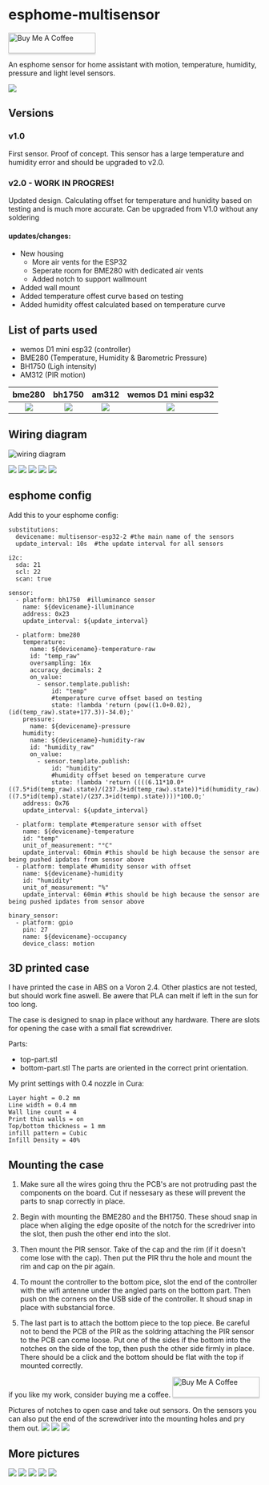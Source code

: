 # esphome-multisensor
<a href="https://www.buymeacoffee.com/feb980y" target="_blank"><img src="https://www.buymeacoffee.com/assets/img/custom_images/orange_img.png" alt="Buy Me A Coffee" style="height: 41px !important;width: 174px !important;box-shadow: 0px 3px 2px 0px rgba(190, 190, 190, 0.5) !important;-webkit-box-shadow: 0px 3px 2px 0px rgba(190, 190, 190, 0.5) !important;" ></a>


An esphome sensor for home assistant with motion, temperature, humidity, pressure and light level sensors.

![](/black-and-white-sensor.jpg)

## Versions
### v1.0
First sensor. Proof of concept. This sensor has a large temperature and humidity error and should be upgraded to v2.0.

### v2.0 - WORK IN PROGRES!
Updated design. Calculating offset for temperature and hunidity based on testing and is much more accurate. Can be upgraded from V1.0 without any soldering

#### updates/changes:
* New housing
  - More air vents for the ESP32
  - Seperate room for BME280 with dedicated air vents
  - Added notch to support wallmount
* Added wall mount
* Added temperature offest curve based on testing
* Added humidity offest calculated based on temperature curve



## List of parts used
* wemos D1 mini esp32 (controller)
* BME280 (Temperature, Humidity & Barometric Pressure)
* BH1750 (Ligh intensity)
* AM312 (PIR motion)


bme280             	       |  bh1750                   |  am312                    |  wemos D1 mini esp32
:-------------------------:|:-------------------------:|:-------------------------:|:-------------------------:
![](/img/bme280.jpg)       | ![](/img/bh1750.jpg)      | ![](/img/am312.jpg)       | ![](/img/d1mini-esp32.jpg)

## Wiring diagram
![wiring diagram](/Wiring.png)

![](/img/presoldering-sensors.jpg)
![](/img/pre-soldering.jpg)
![](/img/solding-on-controller.jpg)
![](/img/combining-ground-leads.jpg)
![](/img/soldered-together.jpg)


## esphome config
Add this to your esphome config:
```
substitutions:
  devicename: multisensor-esp32-2 #the main name of the sensors
  update_interval: 10s  #the update interval for all sensors

i2c:
  sda: 21
  scl: 22
  scan: true

sensor:
  - platform: bh1750  #illuminance sensor
    name: ${devicename}-illuminance
    address: 0x23
    update_interval: ${update_interval}

  - platform: bme280
    temperature:
      name: ${devicename}-temperature-raw
      id: "temp_raw"
      oversampling: 16x
      accuracy_decimals: 2
      on_value:
        - sensor.template.publish:
            id: "temp"
            #temperature curve offset based on testing
            state: !lambda 'return (pow((1.0+0.02),(id(temp_raw).state+177.3))-34.0);'
    pressure:
      name: ${devicename}-pressure
    humidity:
      name: ${devicename}-humidity-raw
      id: "humidity_raw"
      on_value:
        - sensor.template.publish:
            id: "humidity"
            #humidity offset besed on temperature curve
            state: !lambda 'return ((((6.11*10.0*((7.5*id(temp_raw).state)/(237.3+id(temp_raw).state))*id(humidity_raw).state)/(100.0)))/(6.11*10.0*((7.5*id(temp).state)/(237.3+id(temp).state))))*100.0;'
    address: 0x76
    update_interval: ${update_interval}

  - platform: template #temperature sensor with offset
    name: ${devicename}-temperature
    id: "temp"
    unit_of_measurement: "°C"
    update_interval: 60min #this should be high because the sensor are being pushed ipdates from sensor above
  - platform: template #humidity sensor with offset
    name: ${devicename}-humidity 
    id: "humidity"
    unit_of_measurement: "%"
    update_interval: 60min #this should be high because the sensor are being pushed ipdates from sensor above
    
binary_sensor:
  - platform: gpio
    pin: 27
    name: ${devicename}-occupancy
    device_class: motion
```

## 3D printed case

I have printed the case in ABS on a Voron 2.4. Other plastics are not tested, but should work fine aswell. Be awere that PLA can melt if left in the sun for too long.

The case is designed to snap in place without any hardware. There are slots for opening the case with a small flat screwdriver.



Parts:
* top-part.stl
* bottom-part.stl
The parts are oriented in the correct print orientation.



My print settings with 0.4 nozzle in Cura:
```
Layer hight = 0.2 mm
Line width = 0.4 mm
Wall line count = 4
Print thin walls = on
Top/bottom thickness = 1 mm
infill pattern = Cubic
Infill Density = 40%
```


## Mounting the case

1. Make sure all the wires going thru the PCB's are not protruding past the components on the board. Cut if nessesary as these will prevent the parts to snap correctly in place.

2. Begin with mounting the BME280 and the BH1750. These shoud snap in place when aliging the edge oposite of the notch for the scredriver into the slot, then push the other end into the slot. 
3. Then mount the PIR sensor. Take of the cap and the rim (if it doesn't come lose with the cap). Then put the PIR thru the hole and mount the rim and cap on the pir again. 
4. To mount the controller to the bottom pice, slot the end of the controller with the wifi antenne under the angled parts on the bottom part. Then push on the corners on the USB side of the controller. It shoud snap in place with substancial force. 

5. The last part is to attach the bottom piece to the top piece. Be careful not to bend the PCB of the PIR as the soldring attaching the PIR sensor to the PCB can come loose. Put one of the sides if the bottom into the notches on the side of the top, then push the other side firmly in place. There should be a click and the bottom should be flat with the top if mounted correctly.

if you like my work, consider buying me a coffee.
<a href="https://www.buymeacoffee.com/feb980y" target="_blank"><img src="https://www.buymeacoffee.com/assets/img/custom_images/orange_img.png" alt="Buy Me A Coffee" style="height: 41px !important;width: 174px !important;box-shadow: 0px 3px 2px 0px rgba(190, 190, 190, 0.5) !important;-webkit-box-shadow: 0px 3px 2px 0px rgba(190, 190, 190, 0.5) !important;" ></a>

Pictures of notches to open case and take out sensors. On the sensors you can also put the end of the screwdriver into the mounting holes and pry them out.
![](/img/opening-bottom.jpg)
![](/img/notches-for-controller.jpg)
![](/img/notches-for-sensors.jpg)


## More pictures

![](/img/innside.jpg)
![](/img/front-and-side.jpg)
![](/img/top.jpg)
![](/img/side-and-back.jpg)
![](/img/back.jpg)
